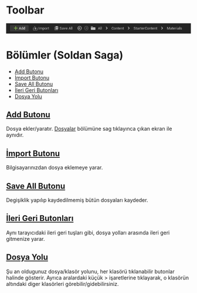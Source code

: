 # Toolbar
<img src="../../../Dosyalar/Content_Drawer_Toolbar.jpg">



# Bölümler (Soldan Saga)

* [Add Butonu](#add-butonu)
* [İmport Butonu](#import-butonu)
* [Save All Butonu](#save-all-butonu)
* [İleri Geri Butonları](#ileri-geri-butonları)
* [Dosya Yolu](#dosya-yolu)



## [Add Butonu]()
Dosya ekler/yaratır. [Dosyalar](../Dosyalar) bölümüne sag tıklayınca çıkan ekran ile aynıdır.

## [İmport Butonu]()
Bilgisayarınızdan dosya eklemeye yarar.

## [Save All Butonu]()
Degişiklik yapılıp kaydedilmemiş bütün dosyaları kaydeder.

## [İleri Geri Butonları]()
Aynı tarayıcıdaki ileri geri tuşları gibi, dosya yolları arasında ileri geri gitmenize yarar.

## [Dosya Yolu]()
Şu an oldugunuz dosya/klasör yolunu, her klasörü tıklanabilir butonlar halinde gösterir. Ayrıca aralardaki küçük > işaretlerine tıklayarak, o klasörün altındaki diger klasörleri görebilir/gidebilirsiniz.
